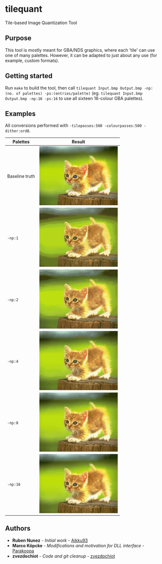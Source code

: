 # tilequant
Tile-based Image Quantization Tool

## Purpose
This tool is mostly meant for GBA/NDS graphics, where each 'tile' can use one of many palettes. However, it can be adapted to just about any use (for example, custom formats).

## Getting started
Run `make` to build the tool, then call `tilequant Input.bmp Output.bmp -np:(no. of palettes) -ps:(entries/palette)` (eg. `tilequant Input.bmp Output.bmp -np:16 -ps:16` to use all sixteen 16-colour GBA palettes).

## Examples

All conversions performed with `-tilepasses:500 -colourpasses:500 -dither:ord8`.

| Palettes | Result |
| - | - |
| Baseline truth | ![Baseline truth](/cat.png?raw=true) |
| `-np:1` | ![1 palette](/cat-q1.png?raw=true) |
| `-np:2` | ![2 palettes](/cat-q2.png?raw=true) |
| `-np:4` | ![4 palettes](/cat-q4.png?raw=true) |
| `-np:8` | ![8 palettes](/cat-q8.png?raw=true) |
| `-np:16` | ![16 palettes](/cat-q16.png?raw=true) |

## Authors
* **Ruben Nunez** - *Initial work* - [Aikku93](https://github.com/Aikku93)
* **Marco Köpcke** - *Modifications and motivation for DLL interface* - [Parakoopa](https://github.com/Parakoopa)
* **zvezdochiot** - *Code and git cleanup* - [zvezdochiot](https://github.com/zvezdochiot)
